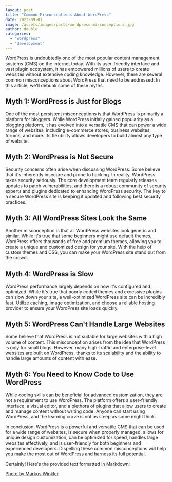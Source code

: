 ```yaml
---
layout: post
title: "Common Misconceptions About WordPress"
date: 2023-09-01
image: /assets/images/posts/wordpress-misconceptions.jpg
author: dauble
categories:
  - "wordpress"
  - "development"
---
```


WordPress is undoubtedly one of the most popular content management systems (CMS) on the internet today. With its user-friendly interface and vast plugin ecosystem, it has empowered millions of users to create websites without extensive coding knowledge. However, there are several common misconceptions about WordPress that need to be addressed. In this article, we'll debunk some of these myths.

## Myth 1: WordPress is Just for Blogs

One of the most persistent misconceptions is that WordPress is primarily a platform for bloggers. While WordPress initially gained popularity as a blogging platform, it has evolved into a versatile CMS that can power a wide range of websites, including e-commerce stores, business websites, forums, and more. Its flexibility allows developers to build almost any type of website.

## Myth 2: WordPress is Not Secure

Security concerns often arise when discussing WordPress. Some believe that it's inherently insecure and prone to hacking. In reality, WordPress takes security seriously. The core development team regularly releases updates to patch vulnerabilities, and there is a robust community of security experts and plugins dedicated to enhancing WordPress security. The key to a secure WordPress site is keeping it updated and following best security practices.

## Myth 3: All WordPress Sites Look the Same

Another misconception is that all WordPress websites look generic and similar. While it's true that some beginners might use default themes, WordPress offers thousands of free and premium themes, allowing you to create a unique and customized design for your site. With the help of custom themes and CSS, you can make your WordPress site stand out from the crowd.

## Myth 4: WordPress is Slow

WordPress performance largely depends on how it's configured and optimized. While it's true that poorly coded themes and excessive plugins can slow down your site, a well-optimized WordPress site can be incredibly fast. Utilize caching, image optimization, and choose a reliable hosting provider to ensure your WordPress site loads quickly.

## Myth 5: WordPress Can't Handle Large Websites

Some believe that WordPress is not suitable for large websites with a high volume of content. This misconception arises from the idea that WordPress is only for small blogs. However, many high-traffic and enterprise-level websites are built on WordPress, thanks to its scalability and the ability to handle large amounts of content with ease.

## Myth 6: You Need to Know Code to Use WordPress

While coding skills can be beneficial for advanced customization, they are not a requirement to use WordPress. The platform offers a user-friendly interface, a visual editor, and a plethora of plugins that allow users to create and manage content without writing code. Anyone can start using WordPress, and the learning curve is not as steep as some might think.

In conclusion, WordPress is a powerful and versatile CMS that can be used for a wide range of websites, is secure when properly managed, allows for unique design customization, can be optimized for speed, handles large websites effectively, and is user-friendly for both beginners and experienced developers. Dispelling these common misconceptions will help you make the most out of WordPress and harness its full potential.

Certainly! Here's the provided text formatted in Markdown:

[Photo by Markus Winkler](https://www.pexels.com/photo/white-printer-paper-on-a-vintage-typewriter-4152505/)
